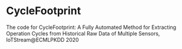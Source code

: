 # CycleFootprint

The code for CycleFootprint: A Fully Automated Method for Extracting Operation Cycles from Historical Raw Data of Multiple Sensors, IoTStream@ECMLPKDD 2020

